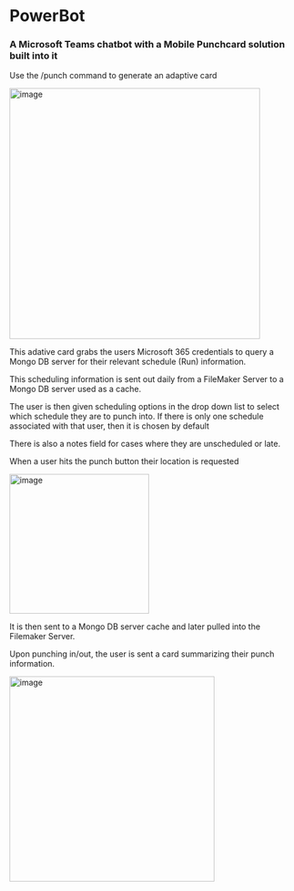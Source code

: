 <h1>PowerBot</h1>

<h3>A Microsoft Teams chatbot with a Mobile Punchcard solution built into it</h3>



Use the /punch command to generate an adaptive card

<img width="440" alt="image" src="https://github.com/user-attachments/assets/b59944b6-f645-4237-a74e-4d96c6fb8425" />



This adative card grabs the users Microsoft 365 credentials to query a Mongo DB server for their relevant schedule (Run) information.

This scheduling information is sent out daily from a FileMaker Server to a Mongo DB server used as a cache.

The user is then given scheduling options in the drop down list to select which schedule they are to punch into.  If there is only one schedule associated with that user, then it is chosen by default

There is also a notes field for cases where they are unscheduled or late.




When a user hits the punch button their location is requested

 <img width="245" alt="image" src="https://github.com/user-attachments/assets/2bb7c713-d410-475a-b40f-2a8c0ed7df78" />



It is then sent to a Mongo DB server cache and later pulled into the Filemaker Server. 




Upon punching in/out, the user is sent a card summarizing their punch information.

<img width="360" alt="image" src="https://github.com/user-attachments/assets/c9229ca0-0a0f-4ae7-af47-fd9a1b05ea57" />
